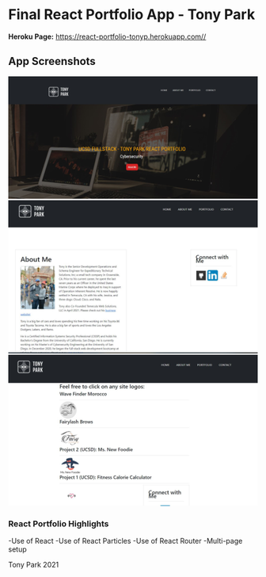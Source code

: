 # Final React Portfolio App - Tony Park

**Heroku Page:** https://react-portfolio-tonyp.herokuapp.com//

## App Screenshots

![Screenshot1](./src/components/assets/images/screenshot1.JPG)
![Screenshot2](./src/components/assets/images/screenshot2.JPG)
![Screenshot3](./src/components/assets/images/screenshot3.JPG)

### React Portfolio Highlights

-Use of React
-Use of React Particles
-Use of React Router
-Multi-page setup

Tony Park 2021
